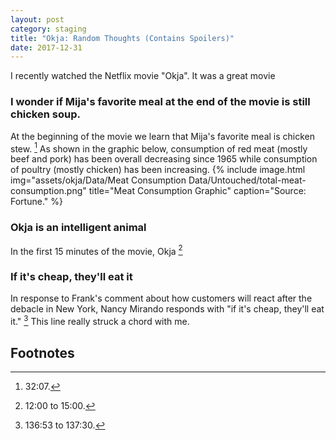 ```yaml
---
layout: post
category: staging
title: "Okja: Random Thoughts (Contains Spoilers)"
date: 2017-12-31
---
```


I recently watched the Netflix movie "Okja".  It was a great movie

### I wonder if Mija's favorite meal at the end of the movie is still chicken soup.
At the beginning of the movie we learn that Mija's favorite meal is chicken stew. [^1]  As shown in the graphic below, consumption of red meat (mostly beef and pork) has been overall decreasing since 1965 while consumption of poultry (mostly chicken) has been increasing.
{% include image.html
            img="assets/okja/Data/Meat Consumption Data/Untouched/total-meat-consumption.png"
            title="Meat Consumption Graphic"
            caption="Source: Fortune." %}

### Okja is an intelligent animal
In the first 15 minutes of the movie, Okja [^2]

### If it's cheap, they'll eat it
In response to Frank's comment about how customers will react after the debacle in New York, Nancy Mirando responds with "if it's cheap, they'll eat it." [^3]  This line really struck a chord with me.

## Footnotes
[^1]: 32:07.
[^2]: 12:00 to 15:00.
[^3]: 136:53 to 137:30.
